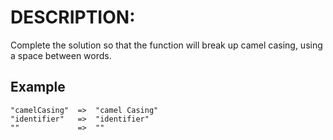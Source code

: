 # DESCRIPTION:

Complete the solution so that the function will break up camel casing, using a space between words.

## Example

```text
"camelCasing"  =>  "camel Casing"
"identifier"   =>  "identifier"
""             =>  ""
```
